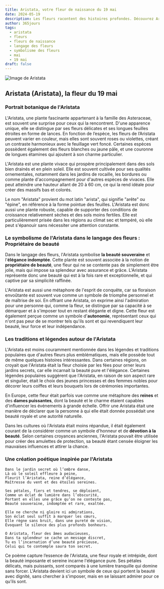```yaml
---
title: Aristata, votre fleur de naissance du 19 mai
date: 2024-05-19
description: Les fleurs racontent des histoires profondes. Découvrez Aristata, votre fleur de naissance du 19 mai, ses symboles et récits fascinants. Plongez dans sa signification et son langage unique dans l'art floral.
author: 365jours
tags:
  - aristata
  - fleurs
  - fleurs de naissance
  - langage des fleurs
  - symbolisme des fleurs
  - mai
  - 19 mai
draft: false
---
```



![Image de Aristata](https://cdn.pixabay.com/photo/2014/12/05/01/21/gaillardia-557400_1280.jpg#center)


## Aristata (Aristata), la fleur du 19 mai

### Portrait botanique de l'Aristata

L'Aristata, une plante fascinante appartenant à la famille des Asteraceae, est souvent une surprise pour ceux qui la rencontrent. D'une apparence unique, elle se distingue par ses fleurs délicates et ses longues feuilles étroites en forme de lances. En fonction de l’espèce, les fleurs de l’Aristata peuvent varier en couleur, mais elles sont souvent roses ou violettes, créant un contraste harmonieux avec le feuillage vert foncé. Certaines espèces possèdent également des fleurs blanches ou jaune pâle, et une couronne de longues étamines qui ajoutent à son charme particulier.

L'Aristata est une plante vivace qui prospère principalement dans des sols bien drainés et en plein soleil. Elle est souvent cultivée pour ses qualités ornementales, notamment dans les jardins de rocaille, les bordures ou comme plante d'accompagnement pour d'autres espèces de vivaces. Elle peut atteindre une hauteur allant de 20 à 60 cm, ce qui la rend idéale pour créer des massifs bas et colorés.

Le nom "Aristata" provient du mot latin "arista", qui signifie "arête" ou "épine", en référence à la forme pointue des feuilles. L'Aristata est donc aussi une plante robuste, capable de supporter des conditions de croissance relativement sèches et des sols moins fertiles. Elle est particulièrement prisée dans les régions au climat sec et tempéré, où elle peut s'épanouir sans nécessiter une attention constante.

### Le symbolisme de l'Aristata dans le langage des fleurs : Propriétaire de beauté

Dans le langage des fleurs, l'Aristata symbolise **la beauté souveraine** et l'**élégance indomptée**. Cette plante est souvent associée à la notion de **propriétaire de beauté**, une fleur qui ne se contente pas de simplement être jolie, mais qui impose sa splendeur avec assurance et grâce. L'Aristata représente donc une beauté qui est à la fois rare et exceptionnelle, et qui captive par sa simplicité raffinée.

L'Aristata est aussi une métaphore de l'esprit de conquête, car sa floraison envoûtante est souvent vue comme un symbole de triomphe personnel et de maîtrise de soi. En offrant une Aristata, on exprime ainsi l'admiration pour une personne qui, comme la fleur, se distingue par sa capacité à se démarquer et à s'imposer tout en restant élégante et digne. Cette fleur est également perçue comme un symbole d'**autonomie**, représentant ceux qui n'ont pas peur de se montrer tels qu'ils sont et qui revendiquent leur beauté, leur force et leur indépendance.

### Les traditions et légendes autour de l'Aristata

L'Aristata est moins couramment mentionnée dans les légendes et traditions populaires que d'autres fleurs plus emblématiques, mais elle possède tout de même quelques histoires intéressantes. Dans certaines régions, on croyait que l'Aristata était la fleur choisie par les fées pour orner leurs jardins secrets, car elle incarnait la beauté pure et l'élégance. Certaines légendes populaires suggèrent que l'Aristata, en raison de son aspect rare et singulier, était le choix des jeunes princesses et des femmes nobles pour décorer leurs coiffes et leurs bouquets lors de cérémonies importantes.

En Europe, cette fleur était parfois vue comme une métaphore des **reines** et des **dames puissantes**, dont la beauté et le charme étaient capables d'influencer les événements à grande échelle. Offrir une Aristata était une manière de déclarer que la personne à qui elle était donnée possédait une beauté royale et une autorité naturelle.

Dans les cultures où l'Aristata était moins répandue, il était également courant de la considérer comme un symbole d'honneur et de **dévotion à la beauté**. Selon certaines croyances anciennes, l'Aristata pouvait être utilisée pour créer des amulettes de protection, sa beauté étant censée éloigner les mauvaises influences et attirer la chance.

### Une création poétique inspirée par l'Aristata

```
Dans le jardin secret où l’ombre danse,
Là où le soleil effleure à peine,
Fleurit l’Aristata, reine d’élégance,
Maîtresse du vent et des étoiles sereines.

Ses pétales, fiers et tendres, se déploient,
Comme un éclat de lumière dans l’obscurité,
Portant en elles une grâce qu’on ne conteste pas,
Beauté souveraine, indomptée et rare, exaltée.

Elle ne cherche ni gloire ni admirations,
Son éclat seul suffit à marquer les cœurs,
Elle règne sans bruit, dans une pureté de vision,
Évoquant le silence des plus profonds bonheurs.

O Aristata, fleur des âmes audacieuses,
Dans ta splendeur se cache un message discret,
Tu es l’incarnation d’une beauté précieuse,
Celui qui te contemple saura ton secret.
```

Ce poème capture l’essence de l'Aristata, une fleur royale et intrépide, dont la beauté imposante et sereine incarne l'élégance pure. Ses pétales délicats, mais puissants, sont comparés à une lumière tranquille qui domine sans forcer. L'Aristata devient ici un symbole de ceux qui portent la beauté avec dignité, sans chercher à s'imposer, mais en se laissant admirer pour ce qu’ils sont.